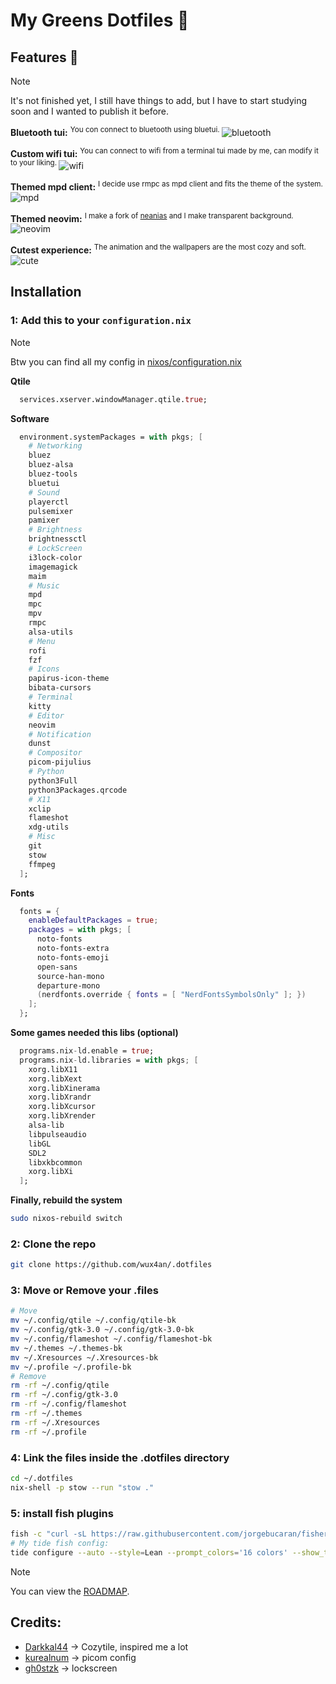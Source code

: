 # My Greens Dotfiles 🌿

## Features 🦝
> [!NOTE]
> It's not finished yet, I still have things to add, but I have to start studying soon and I wanted to publish it before.

**Bluetooth tui:**
<sup>
  You con connect to bluetooth using bluetui.
</sup>
![bluetooth](assets/bluetooth.png)

**Custom wifi tui:**
<sup>
  You can connect to wifi from a terminal tui made by me, can modify it to your liking.
</sup>
![wifi](assets/wifi.png)

**Themed mpd client:**
<sup>
  I decide use rmpc as mpd client and fits the theme of the system.
</sup>
![mpd](assets/mpd.png)

**Themed neovim:**
<sup>
  I make a fork of [neanias](https://github.com/neanias/everforest-nvim) and I make transparent background.
</sup>
![neovim](assets/neovim.png)


**Cutest experience:**
<sup>
  The animation and the wallpapers are the most cozy and soft.
</sup>
![cute](assets/rice.png)

## Installation

### 1: Add this to your `configuration.nix`
> [!NOTE]
> Btw you can find all my config in [nixos/configuration.nix](nixos/configuration.nix)

**Qtile**
``` nix
  services.xserver.windowManager.qtile.true;
```

**Software**
``` nix
  environment.systemPackages = with pkgs; [
    # Networking
    bluez
    bluez-alsa
    bluez-tools
    bluetui
    # Sound
    playerctl
    pulsemixer
    pamixer
    # Brightness
    brightnessctl
    # LockScreen
    i3lock-color
    imagemagick
    maim
    # Music
    mpd
    mpc
    mpv
    rmpc
    alsa-utils
    # Menu
    rofi
    fzf
    # Icons
    papirus-icon-theme
    bibata-cursors
    # Terminal
    kitty
    # Editor
    neovim
    # Notification
    dunst
    # Compositor
    picom-pijulius
    # Python
    python3Full
    python3Packages.qrcode
    # X11
    xclip
    flameshot
    xdg-utils
    # Misc
    git
    stow
    ffmpeg
  ];
```
**Fonts**
``` nix
  fonts = {
    enableDefaultPackages = true;
    packages = with pkgs; [
      noto-fonts
      noto-fonts-extra
      noto-fonts-emoji
      open-sans
      source-han-mono
      departure-mono
      (nerdfonts.override { fonts = [ "NerdFontsSymbolsOnly" ]; })
    ];
  };
```
**Some games needed this libs (optional)**
``` nix
  programs.nix-ld.enable = true;
  programs.nix-ld.libraries = with pkgs; [
    xorg.libX11
    xorg.libXext
    xorg.libXinerama
    xorg.libXrandr
    xorg.libXcursor
    xorg.libXrender
    alsa-lib
    libpulseaudio
    libGL
    SDL2
    libxkbcommon
    xorg.libXi
  ];
```
**Finally, rebuild the system**
``` bash
sudo nixos-rebuild switch
```

### 2: **Clone the repo**
``` bash
git clone https://github.com/wux4an/.dotfiles
```

### 3: **Move or Remove your .files**
``` bash
# Move
mv ~/.config/qtile ~/.config/qtile-bk
mv ~/.config/gtk-3.0 ~/.config/gtk-3.0-bk
mv ~/.config/flameshot ~/.config/flameshot-bk
mv ~/.themes ~/.themes-bk
mv ~/.Xresources ~/.Xresources-bk
mv ~/.profile ~/.profile-bk
# Remove
rm -rf ~/.config/qtile
rm -rf ~/.config/gtk-3.0
rm -rf ~/.config/flameshot
rm -rf ~/.themes
rm -rf ~/.Xresources
rm -rf ~/.profile
```

### 4: Link the files inside the .dotfiles directory
``` bash
cd ~/.dotfiles
nix-shell -p stow --run "stow ."
```
### 5: install fish plugins
``` bash
fish -c "curl -sL https://raw.githubusercontent.com/jorgebucaran/fisher/main/functions/fisher.fish | source && fisher update"
# My tide fish config:
tide configure --auto --style=Lean --prompt_colors='16 colors' --show_time=No --lean_prompt_height='One line' --prompt_spacing=Compact --icons='Many icons' --transient=Yes
```

> [!NOTE]
> You can view the [ROADMAP](ROADMAP.md).

## Credits:
+ [Darkkal44](https://github.com/Darkkal44/Cozytile) -> Cozytile, inspired me a lot
+ [kurealnum](https://github.com/kurealnum/dotfiles/blob/main/.config/picom/picom.conf) -> picom config
+ [gh0stzk](https://github.com/gh0stzk/dotfiles/blob/master/config/bspwm/src/ScreenLocker) -> lockscreen

